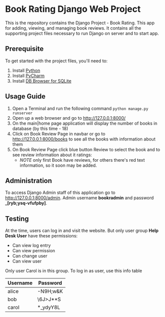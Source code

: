 # Book Rating Django Web Project

This is the repository contains the Django Project - Book Rating. This app
for adding, viewing, and managing book reviews. 
It contains all the supporting project files necessary to run 
Django on server and to start app.

## Prerequisite

To get started with the project files, you'll need to:
1. Install [Python](https://www.python.org/downloads/)
2. Install [PyCharm](https://www.jetbrains.com/help/pycharm/installation-guide.html#standalone)
3. Install [DB Browser for SQLite](https://sqlitebrowser.org/dl/)

## Usage Guide

1. Open a Terminal and run the following command `python manage.py runserver`
2. Open up a web browser and go to http://127.0.0.1:8000/
3. On the main|home page application will display the number of books in database (by this time - 18)
4. Click on Book Review Page in navbar or go to http://127.0.0.1:8000/books to see all the books with information about them
5. On Book Review Page click blue button Review to select the book and to see review information about it ratings:
   - _NOTE_ only first Book have reviews, for others there's red text information, so it soon may be added.

## Administration
To access Django Admin staff of this application go to http://127.0.0.1:8000/admin.
Admin username **bookradmin** and password **_[ryb;ysq-vfufpby]**.

## Testing
At the time, users can log in and visit the website. But only user group **Help Desk User**
have these permissions:
   - Can view log entry
   - Can view permission
   - Can change user
   - Can view user

Only user Carol is in this group. To log in as user, use this info table

| Username      | Password |
| ----------- | ----------- |
| alice      | -N9H;w&K       |
| bob   | \6J>J**S        |
| carol | *_ydyY8L |
